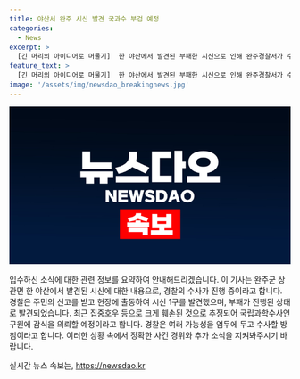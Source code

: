 ```yaml
---
title: 야산서 완주 시신 발견 국과수 부검 예정
categories:
  - News
excerpt: >
  [긴 머리의 아이디어로 머물기]  한 야산에서 발견된 부패한 시신으로 인해 완주경찰서가 수사에 착수했습니다. 주민의 신고로 발견된 시신은 최근의 집중호우로 훼손된 것으로 보이며, 국립과학수사연구원의 감식도 예정되어 있습니다. 경찰은 여러 가능성을 염두에 두고 철저히 수사할 계획이라고 밝혔습니다.
feature_text: >
  [긴 머리의 아이디어로 머물기]  한 야산에서 발견된 부패한 시신으로 인해 완주경찰서가 수사에 착수했습니다. 주민의 신고로 발견된 시신은 최근의 집중호우로 훼손된 것으로 보이며, 국립과학수사연구원의 감식도 예정되어 있습니다. 경찰은 여러 가능성을 염두에 두고 철저히 수사할 계획이라고 밝혔습니다.
image: '/assets/img/newsdao_breakingnews.jpg'
---
```


<p><img src="/assets/img/newsdao_breakingnews.jpg" alt="firstkoreanews 속보" /></p>

<p>입수하신 소식에 대한 관련 정보를 요약하여 안내해드리겠습니다. 이 기사는 완주군 상관면 한 야산에서 발견된 시신에 대한 내용으로, 경찰의 수사가 진행 중이라고 합니다. 경찰은 주민의 신고를 받고 현장에 출동하여 시신 1구를 발견했으며, 부패가 진행된 상태로 발견되었습니다. 최근 집중호우 등으로 크게 훼손된 것으로 추정되어 국립과학수사연구원에 감식을 의뢰할 예정이라고 합니다. 경찰은 여러 가능성을 염두에 두고 수사할 방침이라고 합니다. 이러한 상황 속에서 정확한 사건 경위와 추가 소식을 지켜봐주시기 바랍니다.</p>
실시간 뉴스 속보는, <a href="https://newsdao.kr" rel="dofollow">https://newsdao.kr</a>


